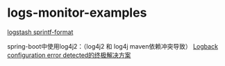 # logs-monitor-examples


[logstash sprintf-format](https://www.elastic.co/guide/en/logstash/7.1/event-dependent-configuration.html#sprintf)

  

spring-boot中使用log4j2：（log4j2 和 log4j maven依赖冲突导致）
[Logback configuration error detected的终极解决方案](https://blog.csdn.net/m0_37034294/article/details/82801294)  